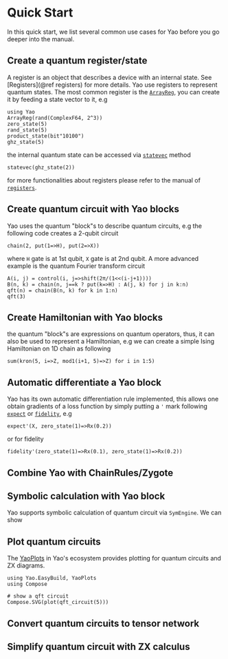 # Quick Start

In this quick start, we list several common use cases for Yao before you
go deeper into the manual.

## Create a quantum register/state

A register is an object that describes a device with an internal state. See [Registers](@ref registers)
for more details. Yao use registers to represent quantum states. The most common register
is the [`ArrayReg`](@ref), you can create it by feeding a state vector to it, e.g

```@repl quick-start
using Yao
ArrayReg(rand(ComplexF64, 2^3))
zero_state(5)
rand_state(5)
product_state(bit"10100")
ghz_state(5)
```

the internal quantum state can be accessed via [`statevec`](@ref) method

```@repl quick-start
statevec(ghz_state(2))
```

for more functionalities about registers please refer to the manual of [`registers`](@ref).

## Create quantum circuit with Yao blocks

Yao uses the quantum "block"s to describe quantum circuits, e.g
the following code creates a 2-qubit circuit

```@repl quick-start
chain(2, put(1=>H), put(2=>X))
```

where `H` gate is at 1st qubit, `X` gate is at 2nd qubit.
A more advanced example is the quantum Fourier transform circuit

```@repl quick-start
A(i, j) = control(i, j=>shift(2π/(1<<(i-j+1))))
B(n, k) = chain(n, j==k ? put(k=>H) : A(j, k) for j in k:n)
qft(n) = chain(B(n, k) for k in 1:n)
qft(3)
```

## Create Hamiltonian with Yao blocks

the quantum "block"s are expressions on quantum operators, thus, it can
also be used to represent a Hamiltonian, e.g we can create a simple Ising
Hamiltonian on 1D chain as following

```@repl quick-start
sum(kron(5, i=>Z, mod1(i+1, 5)=>Z) for i in 1:5)
```

## Automatic differentiate a Yao block

Yao has its own automatic differentiation rule implemented, this allows one obtain
gradients of a loss function by simply putting a `'` mark following [`expect`](@ref)
or [`fidelity`](@ref), e.g

```@repl quick-start
expect'(X, zero_state(1)=>Rx(0.2))
```

or for fidelity

```@repl quick-start
fidelity'(zero_state(1)=>Rx(0.1), zero_state(1)=>Rx(0.2))
```

## Combine Yao with ChainRules/Zygote


## Symbolic calculation with Yao block
Yao supports symbolic calculation of quantum circuit via `SymEngine`. We can show


## Plot quantum circuits

The [YaoPlots]() in Yao's ecosystem provides plotting for quantum circuits and ZX diagrams.

```@example quick-start
using Yao.EasyBuild, YaoPlots
using Compose

# show a qft circuit
Compose.SVG(plot(qft_circuit(5)))
```

## Convert quantum circuits to tensor network
## Simplify quantum circuit with ZX calculus
